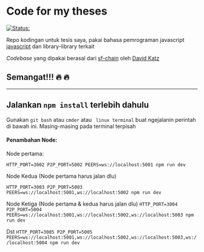 # Code for my theses
[![Status:](https://img.shields.io/badge/Status-Ongoing--dev-blue.svg)](#Development)

Repo kodingan untuk tesis saya, pakai bahasa pemrograman javascript [javascript](https://developer.mozilla.org/en-US/docs/Web/JavaScript) dan library-library terkait

_Codebase_ yang dipakai berasal dari [sf-chain](https://github.com/15Dkatz/sf-chain) oleh [David Katz](https://davidtkatz.com/#/)

## Semangat!!! :fire: :fire:

---
Jalankan ```npm install``` terlebih dahulu
---

Gunakan ```git bash``` atau ```cmder``` atau ``` linux terminal``` buat ngejalanin perintah di bawah ini. Masing-masing pada terminal terpisah 


#### Penambahan Node: 

Node pertama: 

```HTTP_PORT=3002 P2P_PORT=5002 PEERS=ws://localhost:5001 npm run dev```

Node Kedua (Node pertama harus jalan dlu) 

```HTTP_PORT=3003 P2P_PORT=5003 PEERS=ws://localhost:5001,ws://localhost:5002 npm run dev```

Node Ketiga (Node pertama & kedua harus jalan dlu) 
```HTTP_PORT=3004 P2P_PORT=5004 PEERS=ws://localhost:5001,ws://localhost:5002,ws://localhost:5003 npm run dev```

Dst
```HTTP_PORT=3005 P2P_PORT=5005 PEERS=ws://localhost:5001,ws://localhost:5002,ws://localhost:5003,ws://localhost:5004 npm run dev```
